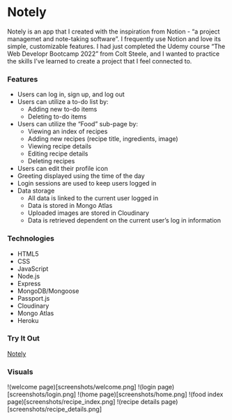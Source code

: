 # Notely

Notely is an app that I created with the inspiration from Notion - “a project managemet and note-taking software”. I frequently use Notion and love its simple, customizable features. I had just completed the Udemy course “The Web Developr Bootcamp 2022” from Colt Steele, and I wanted to practice the skills I’ve learned to create a project that I feel connected to.

### Features

- Users can log in, sign up, and log out
- Users can utilize a to-do list by:
  - Adding new to-do items
  - Deleting to-do items
- Users can utilize the “Food” sub-page by:
  - Viewing an index of recipes
  - Adding new recipes (recipe title, ingredients, image)
  - Viewing recipe details
  - Editing recipe details
  - Deleting recipes
- Users can edit their profile icon
- Greeting displayed using the time of the day
- Login sessions are used to keep users logged in
- Data storage
  - All data is linked to the current user logged in
  - Data is stored in Mongo Atlas
  - Uploaded images are stored in Cloudinary
  - Data is retrieved dependent on the current user’s log in information

### Technologies

- HTML5
- CSS
- JavaScript
- Node.js
- Express
- MongoDB/Mongoose
- Passport.js
- Cloudinary
- Mongo Atlas
- Heroku

### Try It Out

[Notely](https://my-notely.herokuapp.com/)

### Visuals

!(welcome page)[screenshots/welcome.png]
!(login page)[screenshots/login.png]
!(home page)[screenshots/home.png]
!(food index page)[screenshots/recipe_index.png]
!(recipe details page)[screenshots/recipe_details.png]
